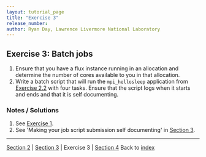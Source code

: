 ```yaml
---
layout: tutorial_page
title: "Exercise 3"
release_number:
author: Ryan Day, Lawrence Livermore National Laboratory
---
```


## Exercise 3: Batch jobs
1. Ensure that you have a flux instance running in an allocation and determine the number of cores available to you in that allocation.
2. Write a batch script that will run the `mpi_hellosleep` application from [Exercise 2.2](/flux/exercise2) with four tasks. Ensure that the script logs when it starts and ends and that it is self documenting.
### Notes / Solutions
1. See [Exercise 1](/flux/exercise1).
2. See 'Making your job script submission self documenting' in [Section 3](/flux/section3).

---
[Section 2](/flux/section2) | [Section 3](section3) | Exercise 3 | [Section 4](/flux/section4)
Back to [index](/flux/index)
